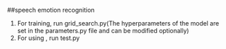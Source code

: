 ##speech emotion recognition
1. For training, run grid_search.py(The hyperparameters of the model are set in the parameters.py file and can be modified optionally)
2. For using , run test.py